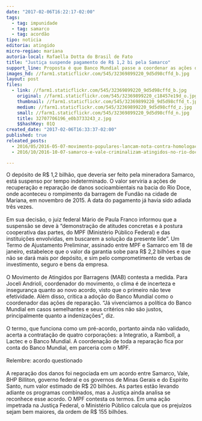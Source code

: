 ```yaml
---
date: "2017-02-06T16:22:17-02:00"
tags:
  - tag: impunidade
  - tag: samarco
  - tag: acordão
tipo: noticia
editoria: atingido
micro-regiao: mariana
autoria-local: Rafaella Dotta do Brasil de Fato
title: "Justiça suspende pagamento de R$ 1,2 bi pela Samarco"
support_line: Proposta é que Banco Mundial passe a coordenar as ações de reparação pelo rompimento da barragem de Fundão
images_hd: //farm1.staticflickr.com/545/32369899220_9d5d98cffd_b.jpg
layout: post
files:
  - link: //farm1.staticflickr.com/545/32369899220_9d5d98cffd_b.jpg
    original: //farm1.staticflickr.com/545/32369899220_c18457e19d_o.jpg
    thumbnail: //farm1.staticflickr.com/545/32369899220_9d5d98cffd_t.jpg
    medium: //farm1.staticflickr.com/545/32369899220_9d5d98cffd_z.jpg
    small: //farm1.staticflickr.com/545/32369899220_9d5d98cffd_n.jpg
    title: 32707706196_e0b3733243_z.jpg
    $$hashKey: 01Q
created_date: "2017-02-06T16:33:37-02:00"
published: true
releated_posts:
  - 2016/05/2016-05-07-movimento-populares-lancam-nota-contra-homologacao-do-acordao-entre-samarco-e-governos-federal-e-estaduais.md
  - 2016/10/2016-10-07-samarco-e-vale-criminalizam-atingidos-no-rio-doce.md

---
```

<div>O dep&oacute;sito de R$ 1,2 bilh&atilde;o, que deveria ser feito pela mineradora Samarco, est&aacute; suspenso por tempo indeterminado. O valor serviria a a&ccedil;&otilde;es de recupera&ccedil;&atilde;o e repara&ccedil;&atilde;o de danos socioambientais na bacia do Rio Doce, onde aconteceu o rompimento da barragem de Fund&atilde;o na cidade de Mariana, em novembro de 2015. A data do pagamento j&aacute; havia sido adiada tr&ecirc;s vezes.</div>

<div>&nbsp;</div>

<div>Em sua decis&atilde;o, o juiz federal M&aacute;rio de Paula Franco informou que a suspens&atilde;o se deve &agrave; &ldquo;demonstra&ccedil;&atilde;o de atitudes concretas e &agrave; postura cooperativa das partes, do MPF (Minist&eacute;rio P&uacute;blico Federal) e das institui&ccedil;&otilde;es envolvidas, em buscarem a solu&ccedil;&atilde;o da presente lide&rdquo;. Um Termo de Ajustamento Preliminar, assinado entre MPF e Samarco em 18 de janeiro, estabelece que o valor da garantia sobe para R$ 2,2 bilh&otilde;es e que n&atilde;o se dar&aacute; mais por dep&oacute;sito, e sim pelo comprometimento de verbas de investimento, seguro e bens da empresa.</div>

<div>&nbsp;</div>

<div>O Movimento de Atingidos por Barragens (MAB) contesta a medida. Para Joceli Andrioli, coordenador do movimento, o clima &eacute; de incerteza e inseguran&ccedil;a quanto ao novo acordo, visto que o primeiro n&atilde;o teve efetividade. Al&eacute;m disso, critica a ado&ccedil;&atilde;o do Banco Mundial como o coordenador das a&ccedil;&otilde;es de repara&ccedil;&atilde;o. &ldquo;J&aacute; vivenciamos a pol&iacute;tica do Banco Mundial em casos semelhantes e seus crit&eacute;rios n&atilde;o s&atilde;o justos, principalmente quanto a indeniza&ccedil;&otilde;es&rdquo;, diz.</div>

<div>&nbsp;</div>

<div>O termo, que funciona como um pr&eacute;-acordo, portanto ainda n&atilde;o validado, acerta a contrata&ccedil;&atilde;o de quatro corpora&ccedil;&otilde;es: a Integratio, a Ramboll, a Lactec e o Banco Mundial. A coordena&ccedil;&atilde;o de toda a repara&ccedil;&atilde;o fica por conta do Banco Mundial, em parceria com o MPF.</div>

<div>&nbsp;</div>

<div>Relembre: acordo questionado</div>

<div>&nbsp;</div>

<div>A repara&ccedil;&atilde;o dos danos foi negociada em um acordo entre Samarco, Vale, BHP Billiton, governo federal e os governos de Minas Gerais e do Esp&iacute;rito Santo, num valor estimado de R$ 20 bilh&otilde;es. As partes est&atilde;o levando adiante os programas combinados, mas a Justi&ccedil;a ainda analisa se reconhece esse acordo. O MPF contesta os termos. Em uma a&ccedil;&atilde;o impetrada na Justi&ccedil;a Federal, o Minist&eacute;rio P&uacute;blico calcula que os preju&iacute;zos sejam bem maiores, da ordem de R$ 155 bilh&otilde;es.</div>
